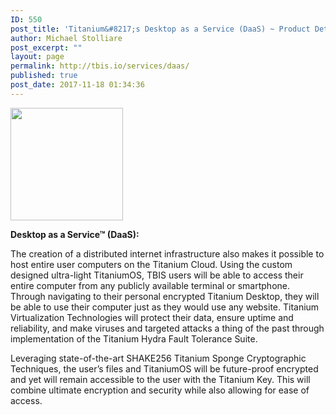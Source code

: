 ```yaml
---
ID: 550
post_title: 'Titanium&#8217;s Desktop as a Service (DaaS) ~ Product Details'
author: Michael Stolliare
post_excerpt: ""
layout: page
permalink: http://tbis.io/services/daas/
published: true
post_date: 2017-11-18 01:34:36
---
```

<img class="aligncenter size-square wp-image-251" src="https://tbis.io/wp-content/uploads/2015/05/DaaS-icon-180x180.png" alt="" width="180" height="180" />

<strong>Desktop as a Service</strong><strong>™ </strong><strong>(DaaS):</strong>

The creation of a distributed internet infrastructure also makes it possible to host entire user computers on the Titanium Cloud. Using the custom designed ultra-light TitaniumOS, TBIS users will be able to access their entire computer from any publicly available terminal or smartphone. Through navigating to their personal encrypted Titanium Desktop, they will be able to use their computer just as they would use any website. Titanium Virtualization Technologies will protect their data, ensure uptime and reliability, and make viruses and targeted attacks a thing of the past through implementation of the Titanium Hydra Fault Tolerance Suite.

Leveraging state-of-the-art SHAKE256 Titanium Sponge Cryptographic Techniques, the user’s files and TitaniumOS will be future-proof encrypted and yet will remain accessible to the user with the Titanium Key. This will combine ultimate encryption and security while also allowing for ease of access.

&nbsp;
